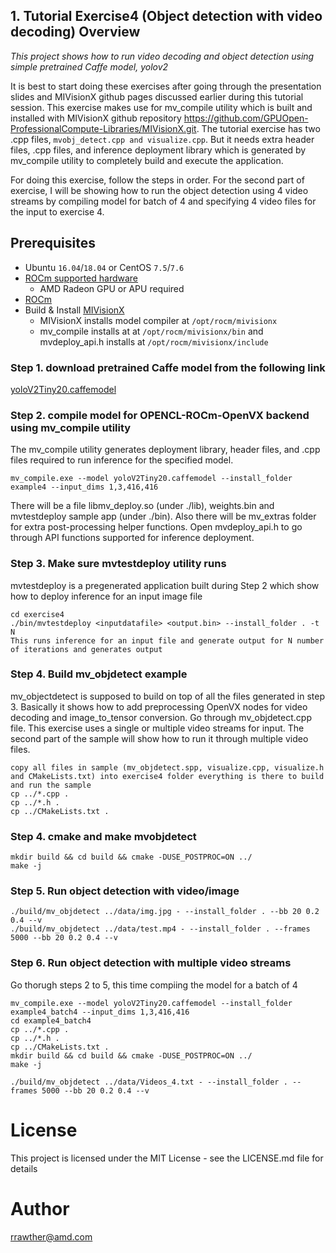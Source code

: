 ## 1. Tutorial Exercise4 (Object detection with video decoding) Overview
*This project shows how to run video decoding and object detection using simple pretrained Caffe model, yolov2*

It is best to start doing these exercises after going through the presentation slides and MIVisionX github pages discussed earlier during this tutorial session. This exercise makes use for mv_compile utility which is built and installed with MIVisionX github repository https://github.com/GPUOpen-ProfessionalCompute-Libraries/MIVisionX.git. The tutorial exercise has two .cpp files, ``mvobj_detect.cpp and visualize.cpp``. But it needs extra header files, .cpp files, and inference deployment library which is generated by mv_compile utility to completely build and execute the application.

For doing this exercise, follow the steps in order.
For the second part of exercise, I will be showing how to run the object detection using 4 video streams by compiling model for batch of 4 and specifying 4 video files for the input to exercise 4.

## Prerequisites

* Ubuntu `16.04`/`18.04` or CentOS `7.5`/`7.6`
* [ROCm supported hardware](https://rocm.github.io/ROCmInstall.html#hardware-support) 
	* AMD Radeon GPU or APU required
* [ROCm](https://github.com/RadeonOpenCompute/ROCm#installing-from-amd-rocm-repositories)
* Build & Install [MIVisionX](https://github.com/GPUOpen-ProfessionalCompute-Libraries/MIVisionX#linux-1)
	* MIVisionX installs model compiler at `/opt/rocm/mivisionx`
  * mv_compile installs at at `/opt/rocm/mivisionx/bin` and mvdeploy_api.h installs at `/opt/rocm/mivisionx/include` 


### Step 1. download pretrained Caffe model from the following link
[yoloV2Tiny20.caffemodel](https://github.com/kiritigowda/YoloV2NCS/raw/master/models/caffemodels/yoloV2Tiny20.caffemodel)

### Step 2. compile model for OPENCL-ROCm-OpenVX backend using mv_compile utility
The mv_compile utility generates deployment library, header files, and .cpp files required to run inference for the specified model.
```
mv_compile.exe --model yoloV2Tiny20.caffemodel --install_folder example4 --input_dims 1,3,416,416
```
There will be a file libmv_deploy.so (under ./lib), weights.bin and mvtestdeploy sample app (under ./bin).
Also there will be mv_extras folder for extra post-processing helper functions.
Open mvdeploy_api.h to go through API functions supported for inference deployment. 

### Step 3. Make sure mvtestdeploy utility runs
mvtestdeploy is a pregenerated application built during Step 2 which show how to deploy inference for an input image file
```	
cd exercise4
./bin/mvtestdeploy <inputdatafile> <output.bin> --install_folder . -t N
This runs inference for an input file and generate output for N number of iterations and generates output
```
### Step 4. Build mv_objdetect example
mv_objectdetect is supposed to build on top of all the files generated in step 3. Basically it shows how to add preprocessing OpenVX nodes for video decoding and image_to_tensor conversion. 
Go through mv_objdetect.cpp file. This exercise uses a single or multiple video streams for input. 
The second part of the sample will show how to run it through multiple video files.

```
copy all files in sample (mv_objdetect.spp, visualize.cpp, visualize.h and CMakeLists.txt) into exercise4 folder everything is there to build and run the sample
cp ../*.cpp .
cp ../*.h .
cp ../CMakeLists.txt .
```

### Step 4. cmake and make mvobjdetect
```
mkdir build && cd build && cmake -DUSE_POSTPROC=ON ../
make -j
```

### Step 5. Run object detection with video/image

```
./build/mv_objdetect ../data/img.jpg - --install_folder . --bb 20 0.2 0.4 --v
./build/mv_objdetect ../data/test.mp4 - --install_folder . --frames 5000 --bb 20 0.2 0.4 --v
```
### Step 6. Run object detection with multiple video streams
Go thorugh steps 2 to 5, this time compiing the model for a batch of 4

```
mv_compile.exe --model yoloV2Tiny20.caffemodel --install_folder example4_batch4 --input_dims 1,3,416,416
cd example4_batch4
cp ../*.cpp .
cp ../*.h .
cp ../CMakeLists.txt .
mkdir build && cd build && cmake -DUSE_POSTPROC=ON ../
make -j

./build/mv_objdetect ../data/Videos_4.txt - --install_folder . --frames 5000 --bb 20 0.2 0.4 --v
```

# License
This project is licensed under the MIT License - see the LICENSE.md file for details

# Author
rrawther@amd.com
